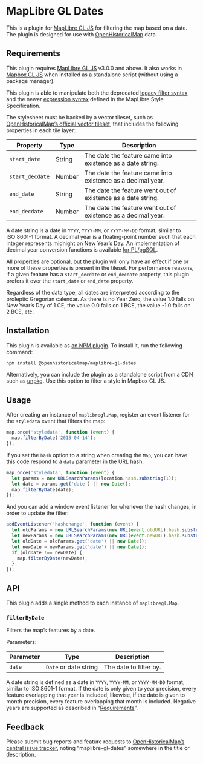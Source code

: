 # MapLibre GL Dates

This is a plugin for [MapLibre GL&nbsp;JS](https://github.com/maplibre/maplibre-gl-js/) for filtering the map based on a date. The plugin is designed for use with [OpenHistoricalMap](https://www.openhistoricalmap.org/) data.

## Requirements

This plugin requires [MapLibre GL&nbsp;JS](https://github.com/maplibre/maplibre-gl-js/) v3.0.0 and above. It also works in [Mapbox GL&nbsp;JS](https://docs.mapbox.com/mapbox-gl-js/) when installed as a standalone script (without using a package manager).

This plugin is able to manipulate both the deprecated [legacy filter syntax](https://maplibre.org/maplibre-style-spec/deprecations/#other-filter) and the newer [expression syntax](https://maplibre.org/maplibre-style-spec/expressions/) defined in the MapLibre Style Specification.

The stylesheet must be backed by a vector tileset, such as [OpenHistoricalMap’s official vector tileset](https://wiki.openstreetmap.org/wiki/OpenHistoricalMap/Reuse#Vector_tiles_and_stylesheets), that includes the following properties in each tile layer:

Property | Type | Description
----|----|----
`start_date` | String | The date the feature came into existence as a date string.
`start_decdate` | Number | The date the feature came into existence as a decimal year.
`end_date` | String | The date the feature went out of existence as a date string.
`end_decdate` | Number | The date the feature went out of existence as a decimal year.

A date string is a date in `YYYY`, `YYYY-MM`, or `YYYY-MM-DD` format, similar to ISO&nbsp;8601-1 format. A decimal year is a floating-point number such that each integer represents midnight on New Year’s Day. An implementation of decimal year conversion functions is available [for PL/pgSQL](https://github.com/OpenHistoricalMap/DateFunctions-plpgsql/).

All properties are optional, but the plugin will only have an effect if one or more of these properties is present in the tileset. For performance reasons, if a given feature has a `start_decdate` or `end_decdate` property, this plugin prefers it over the `start_date` or `end_date` property.

Regardless of the data type, all dates are interpreted according to the proleptic Gregorian calendar. As there is no Year Zero, the value 1.0 falls on New Year’s Day of 1&nbsp;CE, the value 0.0 falls on 1&nbsp;BCE, the value -1.0 falls on 2&nbsp;BCE, etc.

## Installation

This plugin is available as [an NPM plugin](https://www.npmjs.com/package/@openhistoricalmap/maplibre-gl-dates). To install it, run the following command:

```bash
npm install @openhistoricalmap/maplibre-gl-dates
```

Alternatively, you can include the plugin as a standalone script from a CDN such as [unpkg](https://unpkg.com/@openhistoricalmap/maplibre-gl-dates/index.js). Use this option to filter a style in Mapbox GL&nbsp;JS.

## Usage

After creating an instance of `maplibregl.Map`, register an event listener for the `styledata` event that filters the map: 

```js
map.once('styledata', function (event) {
  map.filterByDate('2013-04-14');
});
```

If you set the `hash` option to a string when creating the `Map`, you can have this code respond to a `date` parameter in the URL hash:

```js
map.once('styledata', function (event) {
  let params = new URLSearchParams(location.hash.substring(1));
  let date = params.get('date') || new Date();
  map.filterByDate(date);
});
```

And you can add a window event listener for whenever the hash changes, in order to update the filter:

```js
addEventListener('hashchange', function (event) {
  let oldParams = new URLSearchParams(new URL(event.oldURL).hash.substring(1));
  let newParams = new URLSearchParams(new URL(event.newURL).hash.substring(1));
  let oldDate = oldParams.get('date') || new Date();
  let newDate = newParams.get('date') || new Date();
  if (oldDate !== newDate) {
    map.filterByDate(newDate);
  }
});
```

## API

This plugin adds a single method to each instance of `maplibregl.Map`.

### `filterByDate`

Filters the map’s features by a date.

Parameters:

Parameter | Type | Description
----|----|----
`date` | `Date` or date string | The date to filter by.

A date string is defined as a date in `YYYY`, `YYYY-MM`, or `YYYY-MM-DD` format, similar to ISO&nbsp;8601-1 format. If the date is only given to year precision, every feature overlapping that year is included; likewise, if the date is given to month precision, every feature overlapping that month is included. Negative years are supported as described in “[Requirements](#requirements)”.

## Feedback

Please submit bug reports and feature requests to [OpenHistoricalMap’s central issue tracker](https://github.com/OpenHistoricalMap/issues/issues/), noting “maplibre-gl-dates” somewhere in the title or description. 
